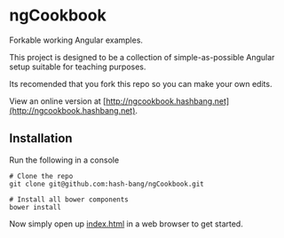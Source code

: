 ngCookbook
==========
Forkable working Angular examples.

This project is designed to be a collection of simple-as-possible Angular setup suitable for teaching purposes.

Its recomended that you fork this repo so you can make your own edits.

View an online version at [http://ngcookbook.hashbang.net](http://ngcookbook.hashbang.net).


Installation
------------
Run the following in a console

	# Clone the repo
	git clone git@github.com:hash-bang/ngCookbook.git

	# Install all bower components
	bower install

Now simply open up [index.html](index.html) in a web browser to get started.
